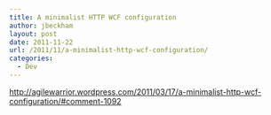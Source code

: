 ```yaml
---
title: A minimalist HTTP WCF configuration
author: jbeckham
layout: post
date: 2011-11-22
url: /2011/11/a-minimalist-http-wcf-configuration/
categories:
  - Dev
---
```

<http://agilewarrior.wordpress.com/2011/03/17/a-minimalist-http-wcf-configuration/#comment-1092>